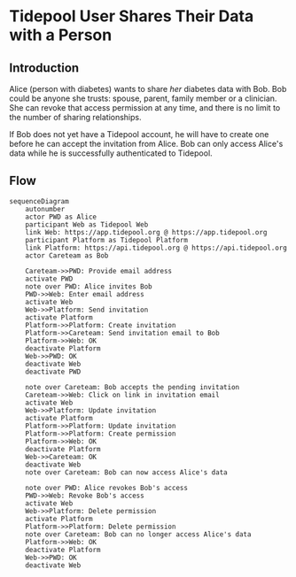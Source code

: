 <!-- omit in toc -->
# Tidepool User Shares Their Data with a Person

## Introduction

Alice (person with diabetes) wants to share *her* diabetes data with Bob. Bob could be anyone she trusts: spouse, parent, family member or a clinician. She can revoke that access permission at any time, and there is no limit to the number of sharing relationships.

If Bob does not yet have a Tidepool account, he will have to create one before he can accept the invitation from Alice. Bob can only access Alice's data while he is successfully authenticated to Tidepool.

## Flow

```mermaid
sequenceDiagram
    autonumber
    actor PWD as Alice
    participant Web as Tidepool Web
    link Web: https://app.tidepool.org @ https://app.tidepool.org
    participant Platform as Tidepool Platform
    link Platform: https://api.tidepool.org @ https://api.tidepool.org
    actor Careteam as Bob

    Careteam->>PWD: Provide email address
    activate PWD
    note over PWD: Alice invites Bob
    PWD->>Web: Enter email address
    activate Web
    Web->>Platform: Send invitation
    activate Platform
    Platform->>Platform: Create invitation
    Platform->>Careteam: Send invitation email to Bob
    Platform->>Web: OK
    deactivate Platform
    Web->>PWD: OK
    deactivate Web
    deactivate PWD

    note over Careteam: Bob accepts the pending invitation
    Careteam->>Web: Click on link in invitation email
    activate Web
    Web->>Platform: Update invitation
    activate Platform
    Platform->>Platform: Update invitation
    Platform->>Platform: Create permission
    Platform->>Web: OK
    deactivate Platform
    Web->>Careteam: OK
    deactivate Web
    note over Careteam: Bob can now access Alice's data

    note over PWD: Alice revokes Bob's access
    PWD->>Web: Revoke Bob's access
    activate Web
    Web->>Platform: Delete permission
    activate Platform
    Platform->>Platform: Delete permission
    note over Careteam: Bob can no longer access Alice's data
    Platform->>Web: OK
    deactivate Platform
    Web->>PWD: OK
    deactivate Web
```
